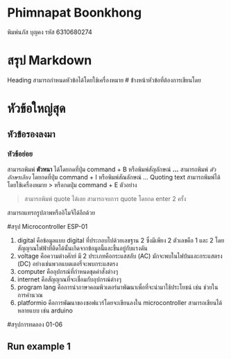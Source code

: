 # Phimnapat Boonkhong
พิมพ์นภัส บุญคง รหัส 6310680274
# สรุป Markdown
Heading สามารถกำหนดหัวข้อได้โดยใช้เครื่องหมาย # ข้่างหน้าหัวข้อที่ต้องการเขียนโดย
# หัวข้อใหญ่สุด
## หัวข้อรองลงมา
### หัวข้อย่อย
สามารถพิมพ์ **ตัวหนา** ได้โดยกดที่ปุ่ม command + B หรือพิมพ์สัญลักษณ์ **...**
สามารถพิมพ์ _ตัวอักษรเอียง_ โดยกดที่ปุ่ม command + I หรือพิมพ์สัณลักษณ์ _..._
Quoting text สามารถพิมพ์ได้โดยใช้เครื่องหมาย > หรือกดปุ่ม command + E
ตัวอย่าง
> สามารถพิมพ์ quote ได้เลย
> สามารถจบการ quote โดยกด enter 2 ครั้ง


สามารถแทรกรูปภาพหรืออิโมจิได้อีกด้วย

#สรุป Microcontroller ESP-01
1. digital คือข้อมูลแบบ digital ที่ประกอบไปด้วยเลขฐาน 2 ซึ่งมีเพียง 2 ตัวเลขคือ 1 และ 2 โดยสัญญาณไฟฟ้าที่ติดได้นั้นเกิดจากข้อมูลนี้และขึ้นอยู่กับแรงดัน
2. voltage คือความต่างศักย์ มี 2 ประเภทคือกระแสสลับ (AC) มักจะพบในไฟบ้่นและกระแสตรง (DC) อย่างเช่นพวกแบตเตอรี่จะพบกระแสตรง
3. computer คืออุปกรณ์ที่กำหนดชุดคำสั่งต่างๆ
4. internet คือสัญญาณที่จะเชื่อมกับอุปกรณ์ต่างๆ
5. program lang คือการนำภาษาคอมพิวเตอร์มาพัฒนาเพื่อที่จะนำมาใช้ประโยชน์ เช่น ช่วยในการคำนวณ
6. platformio คือการพัฒนาของซอฟแวร์โดยจะเขียนลงใน microcontroller สามารถเขียนได้หลายแบบ เช่น arduino

#สรุปการทดลอง 01-06
## Run example 1
